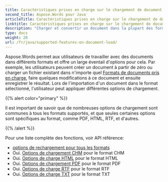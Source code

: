 ```yaml
---
title: Caractéristiques prises en charge sur le chargement de document
second_title: Aspose.Words pour Java
articleTitle: Caractéristiques prises en charge sur le chargement de document
linktitle: Caractéristiques prises en charge sur le chargement de document
description: "Charger et convertir un document dans la plupart des formats populaires et prend en charge beaucoup de Microsoft Word caractéristiques."
type: docs
weight: 20
url: /fr/java/supported-features-on-document-load/
---
```


Aspose.Words permet aux utilisateurs de travailler avec des documents dans différents formats et offre un large éventail d'options pour cela. Par exemple, les utilisateurs peuvent créer un document à partir de zéro ou charger un fichier existant dans n'importe quel [Formats de documents pris en charge](/words/fr/java/supported-document-formats/), faire quelques modifications à ce document et ensuite enregistrer le résultat. Lors de l'importation d'un document dans le format sélectionné, l'utilisateur peut appliquer différentes options de chargement.

{{% alert color="primary" %}}

Il est important de savoir que de nombreuses options de chargement sont communes à tous les formats supportés, et que seules certaines options sont spécifiques au format, comme PDF, HTML, RTF, et d'autres.

{{% /alert %}}

Pour une liste complète des fonctions, voir API référence:

- [options de rechargement pour tous les formats](https://reference.aspose.com/words/java/com.aspose.words/loadoptions/)
- Oui. [Options de chargement CHM](https://reference.aspose.com/words/java/com.aspose.words/chmloadoptions/) pour le format CHM
- Oui. [Options de charge HTML](https://reference.aspose.com/words/java/com.aspose.words/htmlloadoptions/) pour le format HTML
- Oui. [Options de chargement PDF](https://reference.aspose.com/words/java/com.aspose.words/pdfloadoptions/) pour le format PDF
- Oui. [Options de charge RTF](https://reference.aspose.com/words/java/com.aspose.words/rtfloadoptions/) pour le format RTF
- Oui. [Options de charge TXT](https://reference.aspose.com/words/java/com.aspose.words/txtloadoptions/) pour le format TXT